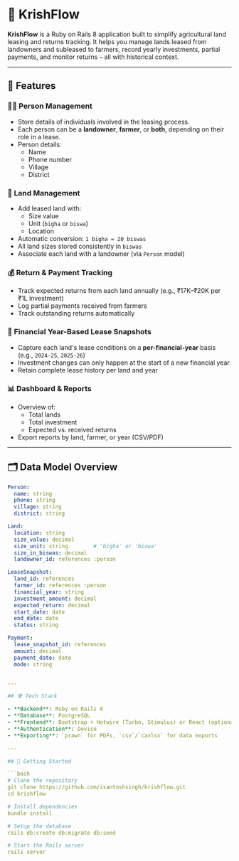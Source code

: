 # 🌾 KrishFlow

**KrishFlow** is a Ruby on Rails 8 application built to simplify agricultural land leasing and returns tracking.
It helps you manage lands leased from landowners and subleased to farmers, record yearly investments, partial payments, and monitor returns – all with historical context.

---

## 🚀 Features

### 🧑‍🌾 Person Management
- Store details of individuals involved in the leasing process.
- Each person can be a **landowner**, **farmer**, or **both**, depending on their role in a lease.
- Person details:
  - Name
  - Phone number
  - Village
  - District

### 🌱 Land Management
- Add leased land with:
  - Size value
  - Unit (`bigha` or `biswa`)
  - Location
- Automatic conversion: `1 bigha = 20 biswas`
- All land sizes stored consistently in `biswas`
- Associate each land with a landowner (via `Person` model)

### 💰 Return & Payment Tracking
- Track expected returns from each land annually (e.g., ₹17K–₹20K per ₹1L investment)
- Log partial payments received from farmers
- Track outstanding returns automatically

### 📅 Financial Year-Based Lease Snapshots
- Capture each land's lease conditions on a **per-financial-year** basis (e.g., `2024-25`, `2025-26`)
- Investment changes can only happen at the start of a new financial year
- Retain complete lease history per land and year

### 📊 Dashboard & Reports
- Overview of:
  - Total lands
  - Total investment
  - Expected vs. received returns
- Export reports by land, farmer, or year (CSV/PDF)

---

## 🗂️ Data Model Overview

```yaml
Person:
  name: string
  phone: string
  village: string
  district: string

Land:
  location: string
  size_value: decimal
  size_unit: string        # 'bigha' or 'biswa'
  size_in_biswas: decimal
  landowner_id: references :person

LeaseSnapshot:
  land_id: references
  farmer_id: references :person
  financial_year: string
  investment_amount: decimal
  expected_return: decimal
  start_date: date
  end_date: date
  status: string

Payment:
  lease_snapshot_id: references
  amount: decimal
  payment_date: date
  mode: string


---

## 🛠️ Tech Stack

- **Backend**: Ruby on Rails 8
- **Database**: PostgreSQL
- **Frontend**: Bootstrap + Hotwire (Turbo, Stimulus) or React (optional)
- **Authentication**: Devise
- **Exporting**: `prawn` for PDFs, `csv`/`caxlsx` for data exports

---

## 🏁 Getting Started

```bash
# Clone the repository
git clone https://github.com/isantoshsingh/krishflow.git
cd krishflow

# Install dependencies
bundle install

# Setup the database
rails db:create db:migrate db:seed

# Start the Rails server
rails server
